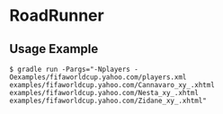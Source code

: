 # RoadRunner

## Usage Example

```command
$ gradle run -Pargs="-Nplayers -Oexamples/fifaworldcup.yahoo.com/players.xml examples/fifaworldcup.yahoo.com/Cannavaro_xy_.xhtml examples/fifaworldcup.yahoo.com/Nesta_xy_.xhtml examples/fifaworldcup.yahoo.com/Zidane_xy_.xhtml"
```
